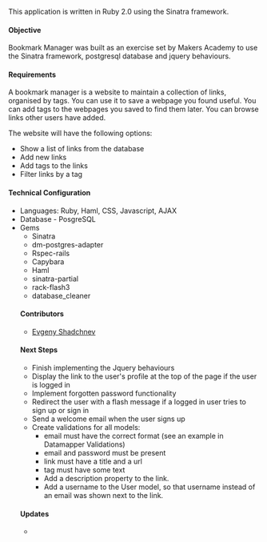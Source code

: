 This application is written in Ruby 2.0 using the Sinatra framework.
<h4>Objective</h4>
Bookmark Manager was built as an exercise set by Makers Academy to use the Sinatra framework, postgresql database and jquery behaviours.
<h4>Requirements</h4>

A bookmark manager is a website to maintain a collection of links, organised by tags. You can use it to save a webpage you found useful. You can add tags to the webpages you saved to find them later. You can browse links other users have added.

<p>The website will have the following options:</p>
<ul>
<li>Show a list of links from the database</li>
<li>Add new links</li>
<li>Add tags to the links</li>
<li>Filter links by a tag</li>
</ul>
<h4>Technical Configuration</h4>
<ul>
<li>Languages: Ruby, Haml, CSS, Javascript, AJAX</li>
<li>Database - PosgreSQL</li>
<li>Gems
  <ul>
  <li>Sinatra</li>
  <li>dm-postgres-adapter</li>
  <li>Rspec-rails</li>
  <li>Capybara</li>
  <li>Haml</li>
  <li>sinatra-partial</li>
  <li>rack-flash3</li>
  <li>database_cleaner</li>
</ul>
<h4>Contributors</h4>
<ul>
<li><a href="https://github.com//shadchnev">Evgeny Shadchnev</a>
</li>
</ul>
<h4>Next Steps</h4>
<ul>
  <li>Finish implementing the Jquery behaviours</li>
  <li>Display the link to the user's profile at the top of the page if the user is logged in</li>
<li>Implement forgotten password functionality</li>
<li>Redirect the user with a flash message if a logged in user tries to sign up or sign in</li>
<li>Send a welcome email when the user signs up</li>
<li>Create validations for all models:<ul>
<li>email must have the correct format (see an example in Datamapper Validations)</li>
<li>email and password must be present</li>
<li>link must have a title and a url</li>
<li>tag must have some text</li>
<li>Add a description property to the link.</li>
<li>Add a username to the User model, so that username instead of an email was shown next to the link.</li>
</ul>
</li>
</ul>
<h4>Updates</h4><ul><li> </li>
</ul>
